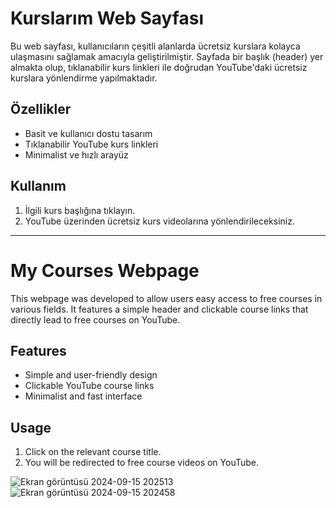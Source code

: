 # Kurslarım Web Sayfası

Bu web sayfası, kullanıcıların çeşitli alanlarda ücretsiz kurslara kolayca ulaşmasını sağlamak amacıyla geliştirilmiştir. Sayfada bir başlık (header) yer almakta olup, tıklanabilir kurs linkleri ile doğrudan YouTube'daki ücretsiz kurslara yönlendirme yapılmaktadır.

## Özellikler
- Basit ve kullanıcı dostu tasarım
- Tıklanabilir YouTube kurs linkleri
- Minimalist ve hızlı arayüz

## Kullanım
1. İlgili kurs başlığına tıklayın.
2. YouTube üzerinden ücretsiz kurs videolarına yönlendirileceksiniz.

---


# My Courses Webpage

This webpage was developed to allow users easy access to free courses in various fields. It features a simple header and clickable course links that directly lead to free courses on YouTube.

## Features
- Simple and user-friendly design
- Clickable YouTube course links
- Minimalist and fast interface

## Usage
1. Click on the relevant course title.
2. You will be redirected to free course videos on YouTube.


![Ekran görüntüsü 2024-09-15 202513](https://github.com/user-attachments/assets/c8cb0c1f-15d8-4f8e-88e4-31723874f6d0)
![Ekran görüntüsü 2024-09-15 202458](https://github.com/user-attachments/assets/f176f2d9-6672-437e-bd7d-d6bd03167d9c)

